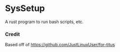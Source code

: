 # SysSetup

A rust program to run bash scripts, etc.

### Credit

Based off of <https://github.com/JustLinuxUser/for-titus>
